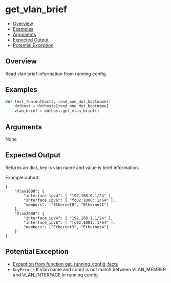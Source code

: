 # get_vlan_brief

- [Overview](#overview)
- [Examples](#examples)
- [Arguments](#arguments)
- [Expected Output](#expected-output)
- [Potential Exception](#potential-exception)

## Overview

Read vlan brief information from running config.

## Examples

```python
def test_fun(duthosts, rand_one_dut_hostname):
    duthost = duthosts[rand_one_dut_hostname]
    vlan_brief = duthost.get_vlan_brief()
```

## Arguments

None

## Expected Output

Returns an dict, key is vlan name and value is brief information.

Example output:

```
{
    "Vlan1000": {
        "interface_ipv4": [ "192.168.0.1/24" ],
        "interface_ipv6": [ "fc02:1000::1/64" ],
        "members": ["Ethernet0", "Ethernet1"]
    },
    "Vlan2000": {
        "interface_ipv4": [ "192.168.1.1/24" ],
        "interface_ipv6": [ "fc02:1001::1/64" ],
        "members": ["Ethernet3", "Ethernet4"]
    }
}
```

## Potential Exception

- [Exception from function get_running_config_facts](get_running_config_facts.md)
- `KeyError` - If vlan name and count is not match between VLAN_MEMBER and VLAN_INTERFACE in running config.
